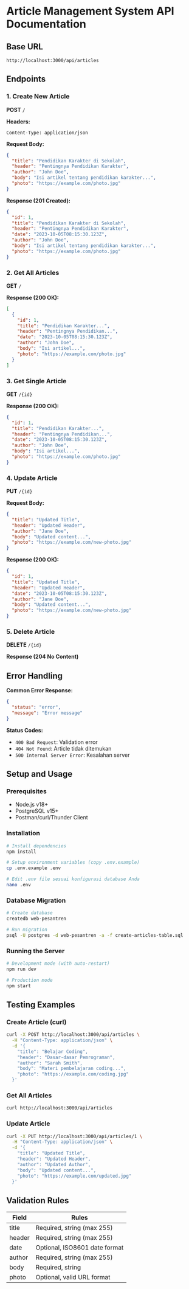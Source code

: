 # Article Management System API Documentation

## Base URL 
`http://localhost:3000/api/articles`

## Endpoints

### 1. Create New Article
**POST** `/`

**Headers:**
```http
Content-Type: application/json
```

**Request Body:**
```json
{
  "title": "Pendidikan Karakter di Sekolah",
  "header": "Pentingnya Pendidikan Karakter",
  "author": "John Doe",
  "body": "Isi artikel tentang pendidikan karakter...",
  "photo": "https://example.com/photo.jpg"
}
```

**Response (201 Created):**
```json
{
  "id": 1,
  "title": "Pendidikan Karakter di Sekolah",
  "header": "Pentingnya Pendidikan Karakter",
  "date": "2023-10-05T08:15:30.123Z",
  "author": "John Doe",
  "body": "Isi artikel tentang pendidikan karakter...",
  "photo": "https://example.com/photo.jpg"
}
```

### 2. Get All Articles
**GET** `/`

**Response (200 OK):**
```json
[
  {
    "id": 1,
    "title": "Pendidikan Karakter...",
    "header": "Pentingnya Pendidikan...",
    "date": "2023-10-05T08:15:30.123Z",
    "author": "John Doe",
    "body": "Isi artikel...",
    "photo": "https://example.com/photo.jpg"
  }
]
```

### 3. Get Single Article
**GET** `/{id}`

**Response (200 OK):**
```json
{
  "id": 1,
  "title": "Pendidikan Karakter...",
  "header": "Pentingnya Pendidikan...",
  "date": "2023-10-05T08:15:30.123Z",
  "author": "John Doe",
  "body": "Isi artikel...",
  "photo": "https://example.com/photo.jpg"
}
```

### 4. Update Article
**PUT** `/{id}`

**Request Body:**
```json
{
  "title": "Updated Title",
  "header": "Updated Header",
  "author": "Jane Doe",
  "body": "Updated content...",
  "photo": "https://example.com/new-photo.jpg"
}
```

**Response (200 OK):**
```json
{
  "id": 1,
  "title": "Updated Title",
  "header": "Updated Header",
  "date": "2023-10-05T08:15:30.123Z",
  "author": "Jane Doe",
  "body": "Updated content...",
  "photo": "https://example.com/new-photo.jpg"
}
```

### 5. Delete Article
**DELETE** `/{id}`

**Response (204 No Content)**

## Error Handling

**Common Error Response:**
```json
{
  "status": "error",
  "message": "Error message"
}
```

**Status Codes:**
- `400 Bad Request`: Validation error
- `404 Not Found`: Article tidak ditemukan
- `500 Internal Server Error`: Kesalahan server

## Setup and Usage

### Prerequisites
- Node.js v18+
- PostgreSQL v15+
- Postman/curl/Thunder Client

### Installation
```bash
# Install dependencies
npm install

# Setup environment variables (copy .env.example)
cp .env.example .env

# Edit .env file sesuai konfigurasi database Anda
nano .env
```

### Database Migration
```bash
# Create database
createdb web-pesantren

# Run migration
psql -U postgres -d web-pesantren -a -f create-articles-table.sql
```

### Running the Server
```bash
# Development mode (with auto-restart)
npm run dev

# Production mode
npm start
```

## Testing Examples

### Create Article (curl)
```bash
curl -X POST http://localhost:3000/api/articles \
  -H "Content-Type: application/json" \
  -d '{
    "title": "Belajar Coding",
    "header": "Dasar-dasar Pemrograman",
    "author": "Sarah Smith",
    "body": "Materi pembelajaran coding...",
    "photo": "https://example.com/coding.jpg"
  }'
```

### Get All Articles
```bash
curl http://localhost:3000/api/articles
```

### Update Article
```bash
curl -X PUT http://localhost:3000/api/articles/1 \
  -H "Content-Type: application/json" \
  -d '{
    "title": "Updated Title",
    "header": "Updated Header",
    "author": "Updated Author",
    "body": "Updated content...",
    "photo": "https://example.com/updated.jpg"
  }'
```

## Validation Rules

| Field   | Rules                          |
|---------|--------------------------------|
| title   | Required, string (max 255)     |
| header  | Required, string (max 255)     |
| date    | Optional, ISO8601 date format  |
| author  | Required, string (max 255)     |
| body    | Required, string               |
| photo   | Optional, valid URL format     |